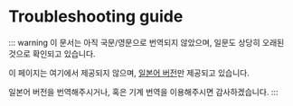 # Troubleshooting guide

::: warning
이 문서는 아직 국문/영문으로 번역되지 않았으며, 일문도 상당히 오래된 것으로 확인되고 있습니다.

이 페이지는 여기에서 제공되지 않으며, [일본어 버전](/docs/admin/troubleshooting)만 제공되고 있습니다.

일본어 버전을 번역해주시거나, 혹은 기계 번역을 이용해주시면 감사하겠습니다.
:::
